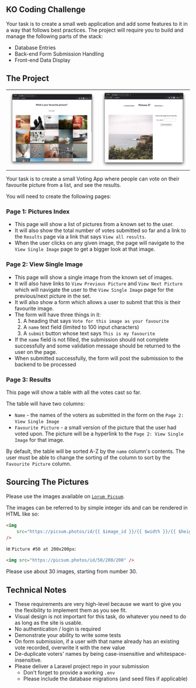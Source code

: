 ## KO Coding Challenge

Your task is to create a small web application and add some features to it in a
way that follows best practices. The project will require you to build and manage the following parts of the stack:

-   Database Entries
-   Back-end Form Submission Handling
-   Front-end Data Display

## The Project

<table>
    <tr>
        <td>
            <img src="screenshot.png">
        </td>
        <td>
            <img src="screenshot-2.png">
        </td> 
    </tr>
</table>

Your task is to create a small Voting App where people can vote on their favourite picture from a list, and see the results.

You will need to create the following pages:

### Page 1: Pictures Index

-   This page will show a list of pictures from a known set to the user.
-   It will also show the total number of votes submitted so far and a link to
    the `Results` page via a link that says `View all results`.
-   When the user clicks on any given image, the page will navigate to the
    `View Single Image` page to get a bigger look at that image.

### Page 2: View Single Image

-   This page will show a single image from the known set of images.
-   It will also have links to `View Previous Picture` and `View Next Picture`
    which will navigate the user to the `View Single Image` page for the previous/next picture in the set.
-   It will also show a form which allows a user to submit that this is their favourite image.
-   The form will have three things in it:
    1. A heading that says `Vote for this image as your favourite`
    2. A `name` text field (limited to 100 input characters)
    3. A `submit` button whose text says `This is my favourite`
-   If the `name` field is not filled, the submission should not complete
    successfully and some validation message should be returned to the user on
    the page.
-   When submitted successfully, the form will post the submission to the backend to be processed

### Page 3: Results

This page will show a table with all the votes cast so far.

The table will have two columns:

-   `Name` - the names of the voters as submitted in the form on the
    `Page 2: View Single Image`
-   `Favourite Picture` - a small version of the picture that the user had voted
    upon. The picture will be a hyperlink to the `Page 2: View Single Image` for
    that image.

By default, the table will be sorted A-Z by the `name` column's contents.
The user must be able to change the sorting of the column to sort by the
`Favourite Picture` column.

## Sourcing The Pictures

Please use the images available on [`Lorum Picsum`](https://picsum.photos/images#2).

The images can be referred to by simple integer ids and can be rendered in HTML
like so:

```html
<img
    src="https://picsum.photos/id/{{ $image_id }}/{{ $width }}/{{ $height }}"
/>
```

ie `Picture #50 at 200x200px`:

```html
<img src="https://picsum.photos/id/50/200/200" />
```

Please use about 30 images, starting from number 30.

## Technical Notes

-   These requirements are very high-level because we want to give you the
    flexibility to implement them as you see fit.
-   Visual design is not important for this task, do whatever you need to do
    as long as the site is usable.
-   No authentication / login is required
-   Demonstrate your ability to write some tests
-   On form submission, if a user with that name already has an existing vote
    recorded, overwrite it with the new value
-   De-duplicate voters' names by being case-insensitive and whitespace-insensitive.
-   Please deliver a Laravel project repo in your submission
    -   Don't forget to provide a working `.env`
    -   Please include the database migrations (and seed files if applicable)
